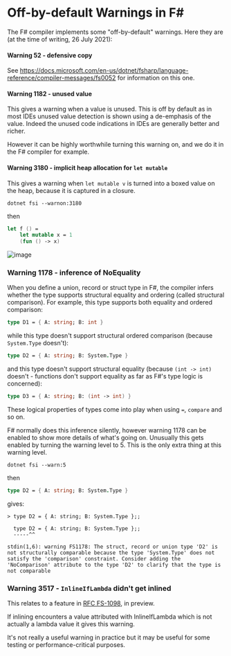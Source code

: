 # Off-by-default Warnings in F#

The F# compiler implements some "off-by-default" warnings.  Here they are (at the time of writing, 26 July 2021):

#### Warning 52 - defensive copy

See https://docs.microsoft.com/en-us/dotnet/fsharp/language-reference/compiler-messages/fs0052 for information on this one.

#### Warning 1182 - unused value

This gives a warning when a value is unused.  This is off by default as in most IDEs unused value detection is shown using a de-emphasis of the value. Indeed the unused code indications in IDEs are generally better and richer.

However it can be highly worthwhile turning this warning on, and we do it in the F# compiler for example.


#### Warning 3180 - implicit heap allocation for `let mutable`

This gives a warning when `let mutable v` is turned into a boxed value on the heap, because it is captured in a closure.

```
dotnet fsi --warnon:3180
```
then
```fsharp
let f () = 
    let mutable x = 1
    (fun () -> x)
```

![image](https://user-images.githubusercontent.com/7204669/127040286-0b35d800-a4cc-4110-832b-df65603217b2.png)


### Warning 1178 - inference of NoEquality

When you define a union, record or struct type in F#, the compiler infers whether the type supports structural equality and ordering (called structural comparison).
For example, this type supports both equality and ordered comparison:
```fsharp
type D1 = { A: string; B: int }
```
while this type doesn't support structural ordered comparison (because `System.Type` doesn't):
```fsharp
type D2 = { A: string; B: System.Type }
```
and this type doesn't support structural equality (because `(int -> int)` doesn't - functions don't support equality as far as F#'s type logic is concerned):
```fsharp
type D3 = { A: string; B: (int -> int) }
```
These logical properties of types come into play when using `=`, `compare` and so on.

F# normally does this inference silently, however warning 1178 can be enabled to show more details of what's going on.
Unusually this gets enabled by turning the warning level to 5.  This is the only extra thing at this warning level.

```
dotnet fsi --warn:5
```

then 
```fsharp
type D2 = { A: string; B: System.Type }
```
gives:
```
> type D2 = { A: string; B: System.Type };;

  type D2 = { A: string; B: System.Type };;
  -----^^

stdin(1,6): warning FS1178: The struct, record or union type 'D2' is not structurally comparable because the type 'System.Type' does not satisfy the 'comparison' constraint. Consider adding the 'NoComparison' attribute to the type 'D2' to clarify that the type is not comparable
```

### Warning 3517 - `InlineIfLambda` didn't get inlined

This relates to a feature in [RFC FS-1098](https://github.com/fsharp/fslang-design/blob/main/preview/FS-1098-inline-if-lambda.md), in preview.

If inlining encounters a value attributed with InlineIfLambda which is not actually a lambda value it gives this warning.

It's not really a useful warning in practice but it may be useful for some testing or performance-critical purposes.

